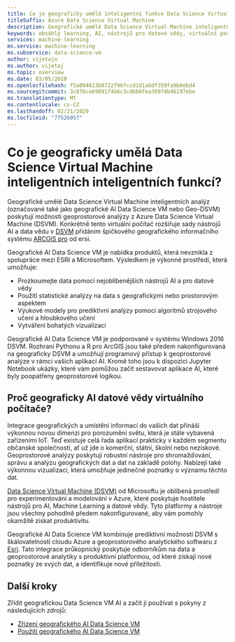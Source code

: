 ```yaml
---
title: Co je geograficky umělá inteligentní funkce Data Science Virtual Machine
titleSuffix: Azure Data Science Virtual Machine
description: Geografické umělé Data Science Virtual Machine inteligentních funkcí poskytuje ArcGIS pro pro práci s geografickými daty a také s Pythonem, R a Toolkity pro datové vědy pro práci s ML a AI.
keywords: obsáhlý learning, AI, nástrojů pro datové vědy, virtuální počítač pro datové vědy, geoprostorové analýzy
services: machine-learning
ms.service: machine-learning
ms.subservice: data-science-vm
author: vijetajo
ms.author: vijetaj
ms.topic: overview
ms.date: 03/05/2018
ms.openlocfilehash: f5a094613b8722f96fccd1d1a6df359fa9b0ebd4
ms.sourcegitcommit: 3c8fbce6989174b6c3cdbb6fea38974b46197ebe
ms.translationtype: MT
ms.contentlocale: cs-CZ
ms.lasthandoff: 02/21/2020
ms.locfileid: "77526057"
---
```

# <a name="what-is-the-geo-artificial-intelligence-data-science-virtual-machine"></a>Co je geograficky umělá Data Science Virtual Machine inteligentních inteligentních funkcí?

Geografické umělé Data Science Virtual Machine inteligentních analýz (označované také jako geografické AI Data Science VM nebo Geo-DSVM) poskytují možnosti geoprostorové analýzy z Azure Data Science Virtual Machine (DSVM). Konkrétně tento virtuální počítač rozšiřuje sady nástrojů AI a data vědu v [DSVM](overview.md) přidáním špičkového geografického informačního systému [ARCGIS pro](https://www.esri.com/arcgis/products/arcgis-pro/overview) od ersi.

 Geografické AI Data Science VM je nabídka produktů, která nevznikla z spolupráce mezi ESRI a Microsoftem. Výsledkem je výkonné prostředí, která umožňuje:

- Prozkoumejte data pomocí nejoblíbenějších nástrojů AI a pro datové vědy
- Použití statistické analýzy na data s geografickými nebo prostorovým aspektem
- Výukové modely pro prediktivní analýzy pomocí algoritmů strojového učení a hloubkového učení
- Vytváření bohatých vizualizací

Geografické AI Data Science VM je podporované v systému Windows 2016 DSVM. Rozhraní Pythonu a R pro ArcGIS jsou také předem nakonfigurovaná na geograficky DSVM a umožňují programový přístup k geoprostorové analýze v rámci vašich aplikací AI. Kromě toho jsou k dispozici Jupyter Notebook ukázky, které vám pomůžou začít sestavovat aplikace AI, které byly poopatřeny geoprostorové logikou.


## <a name="why-geo-ai-data-science-vm"></a>Proč geograficky AI datové vědy virtuálního počítače? 

Integrace geografických a umístění informací do vašich dat přináší výkonnou novou dimenzi pro porozumění světu, která je stále vybavená zařízeními IoT. Teď existuje celá řada aplikací prakticky v každém segmentu občanské společnosti, ať už jde o komerční, státní, školní nebo neziskové. Geoprostorové analýzy poskytují robustní nástroje pro shromažďování, správu a analýzu geografických dat a dat na základě polohy. Nabízejí také výkonnou vizualizaci, která umožňuje jedinečné poznatky o významu těchto dat.

[Data Science Virtual Machine (DSVM)](overview.md) od Microsoftu je oblíbená prostředí pro experimentování a modelování v Azure, které poskytuje hostitele nástrojů pro AI, Machine Learning a datové vědy. Tyto platformy a nástroje jsou všechny pohodlně předem nakonfigurované, aby vám pomohly okamžitě získat produktivitu.

Geografické AI Data Science VM kombinuje prediktivní možnosti DSVM s škálovatelností cloudu Azure a geoprostorového analytického softwaru z [Esri](https://www.esri.com). Tato integrace průkopnický poskytuje odborníkům na data a geoprostorové analytiky s produktivní platformou, od které získají nové poznatky ze svých dat, a identifikuje nové příležitosti.


## <a name="next-steps"></a>Další kroky

Zřídit geografickou Data Science VM AI a začít ji používat s pokyny z následujících zdrojů:

* [Zřízení geografického AI Data Science VM](provision-geo-ai-dsvm.md)
* [Použití geografického AI Data Science VM](use-geo-ai-dsvm.md)
